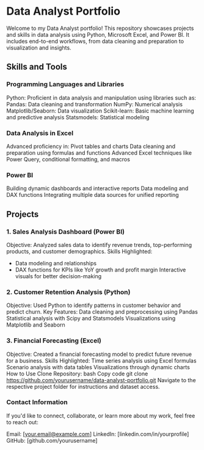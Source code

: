 # Data Analyst Portfolio
Welcome to my Data Analyst portfolio! This repository showcases projects and skills in data analysis using Python, Microsoft Excel, and Power BI. It includes end-to-end workflows, from data cleaning and preparation to visualization and insights.

## Skills and Tools
### Programming Languages and Libraries
Python: Proficient in data analysis and manipulation using libraries such as:
Pandas: Data cleaning and transformation
NumPy: Numerical analysis
Matplotlib/Seaborn: Data visualization
Scikit-learn: Basic machine learning and predictive analysis
Statsmodels: Statistical modeling
### Data Analysis in Excel
Advanced proficiency in:
Pivot tables and charts
Data cleaning and preparation using formulas and functions
Advanced Excel techniques like Power Query, conditional formatting, and macros
### Power BI
Building dynamic dashboards and interactive reports
Data modeling and DAX functions
Integrating multiple data sources for unified reporting
## Projects
### 1. Sales Analysis Dashboard (Power BI)
Objective: Analyzed sales data to identify revenue trends, top-performing products, and customer demographics.
Skills Highlighted:
* Data modeling and relationships
* DAX functions for KPIs like YoY growth and profit margin
Interactive visuals for better decision-making
### 2. Customer Retention Analysis (Python)
Objective: Used Python to identify patterns in customer behavior and predict churn.
Key Features:
Data cleaning and preprocessing using Pandas
Statistical analysis with Scipy and Statsmodels
Visualizations using Matplotlib and Seaborn
### 3. Financial Forecasting (Excel)
Objective: Created a financial forecasting model to predict future revenue for a business.
Skills Highlighted:
Time series analysis using Excel formulas
Scenario analysis with data tables
Visualizations through dynamic charts
How to Use
Clone Repository:
bash
Copy code
git clone https://github.com/yourusername/data-analyst-portfolio.git
Navigate to the respective project folder for instructions and dataset access.
### Contact Information
If you'd like to connect, collaborate, or learn more about my work, feel free to reach out:

Email: [your.email@example.com]
LinkedIn: [linkedin.com/in/yourprofile]
GitHub: [github.com/yourusername]
